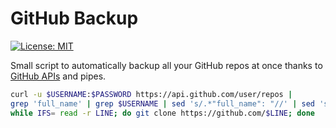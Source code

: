 # GitHub Backup

[![License: MIT](https://img.shields.io/badge/License-MIT-yellow.svg)](https://opensource.org/licenses/MIT)

Small script to automatically backup all your GitHub repos at once thanks to [GitHub APIs](https://developer.github.com/v3/repos/) and pipes.

```bash
curl -u $USERNAME:$PASSWORD https://api.github.com/user/repos |
grep 'full_name' | grep $USERNAME | sed 's/.*"full_name": "//' | sed 's/",//' |
while IFS= read -r LINE; do git clone https://github.com/$LINE; done
```
